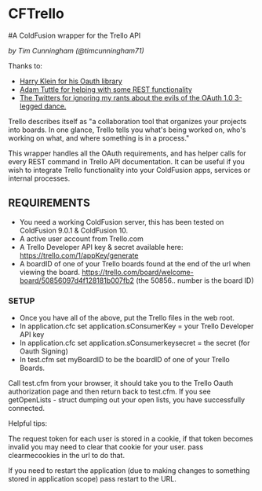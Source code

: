 # CFTrello
#A ColdFusion wrapper for the Trello API

_by Tim Cunningham (@timcunningham71)_

Thanks to:

* <a href="http://oauth.riaforge.org/">Harry Klein for his Oauth library</a>
* <a href="http://taffy.riaforge.org">Adam Tuttle for helping with some REST functionality</a>
* <a href="https://twitter.com/TimCunningham71/status/256425485553238016">The Twitters for ignoring my rants about the evils of the OAuth 1.0 3-legged dance.</a>

Trello describes itself as "a collaboration tool that organizes your projects into boards. In one glance, Trello tells you what's being worked on, who's working on what, and where something is in a process."

This wrapper handles all the OAuth requirements, and has helper calls for every REST command in Trello API documentation.  It can be useful if you wish to integrate Trello functionality into your ColdFusion apps, services or internal processes.

## REQUIREMENTS

* You need a working ColdFusion server, this has been tested on ColdFusion 9.0.1 & ColdFusion 10.
* A active user account from Trello.com
* A Trello Developer API key & secret available here: <a href="https://trello.com/1/appKey/generate">https://trello.com/1/appKey/generate</a>
* A boardID of one of your Trello boards found at the end of the url when viewing the board. https://trello.com/board/welcome-board/50856097d4f128181b007fb2 (the 50856.. number is the board ID)

### SETUP

* Once you have all of the above, put the Trello files in the web root.
* In application.cfc set application.sConsumerKey  =  your Trello Developer API key 
* In application.cfc set application.sConsumerkeysecret = the secret (for Oauth Signing)
* In test.cfm set myBoardID to be the boardID of one of your Trello Boards. 

Call test.cfm from your browser, it should take you to the Trello Oauth authorization page and then return back to test.cfm.  If you see getOpenLists - struct dumping out your open lists, you have successfully connected. 

Helpful tips: 

The request token for each user is stored in a cookie, if that token becomes invalid you may need to clear that cookie for your user. pass clearmecookies in the url to do that.

If you need to restart the application (due to making changes to something stored in application scope) pass restart to the URL.
